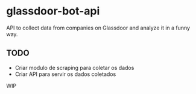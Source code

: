 # glassdoor-bot-api

API to collect data from companies on Glassdoor and analyze it in a funny way.

## TODO
- Criar modulo de scraping para coletar os dados
- Criar API para servir os dados coletados

WIP

